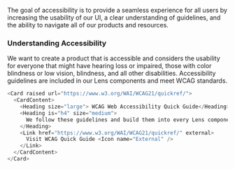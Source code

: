 The goal of accessibility is to provide a seamless experience for all users by increasing the usability of our UI, a clear understanding of guidelines, and the ability to navigate all of our products and resources.

### Understanding Accessibility

We want to create a product that is accessible and considers the usability for everyone that might have hearing loss or impaired, those with color blindness or low vision, blindness, and all other disabilities. Accessibility guidelines are included in our Lens components and meet WCAG standards.

```js noeditor
<Card raised url="https://www.w3.org/WAI/WCAG21/quickref/">
  <CardContent>
    <Heading size="large"> WCAG Web Accessibility Quick Guide</Heading>
    <Heading is="h4" size="medium">
      We follow these guidelines and build them into every Lens component.
    </Heading>
    <Link href="https://www.w3.org/WAI/WCAG21/quickref/" external>
      Visit WCAG Quick Guide <Icon name="External" />
    </Link>
  </CardContent>
</Card>
```
